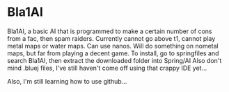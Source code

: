 Bla1AI
======
Bla1AI, a basic AI that is programmed to make a certain number of cons from a fac, then spam raiders.
Currently cannot go above t1, cannot play metal maps or water maps.
Can use nanos. Will do something on nometal maps, but far from playing a decent game.
To install, go to springfiles and search Bla1AI, then extract the downloaded folder into Spring/AI
Also don't mind .bluej files, I've still haven't come off using that crappy IDE yet...

Also, I'm still learning how to use github...
